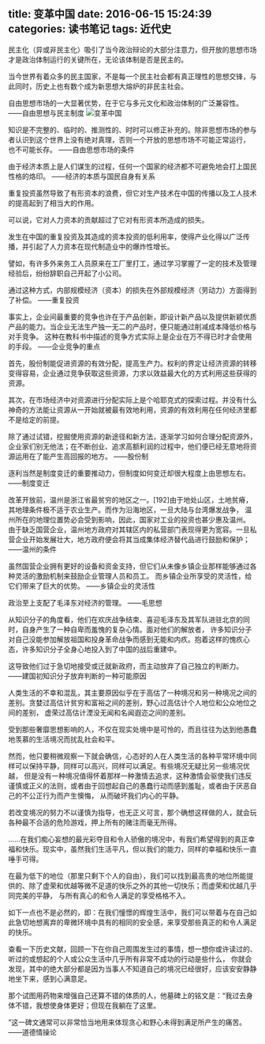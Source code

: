 title: 变革中国
date: 2016-06-15 15:24:39
categories: 读书笔记
tags: 近代史
---

民主化（异或非民主化）吸引了当今政治辩论的大部分注意力，但开放的思想市场才是政治体制运行的关键所在，无论该体制是否是民主的。

当今世界有着众多的民主国家，不是每一个民主社会都有真正理性的思想交锋，与此同时，历史上也有数个成为新思想大熔炉的非民主社会。

自由思想市场的一大显著优势，在于它与多元文化和政治体制的广泛兼容性。
                                                                                  ——自由思想与民主制度
![变革中国](https://img3.doubanio.com/lpic/s24524313.jpg)
<!--more-->

知识是不完整的、临时的、推测性的、时时可以修正补充的。除非思想市场的参与者认识到这个世界上没有绝对真理，否则一个开放的思想市场不可能正常运行，
也不可能长存。
                                                                                  ——自由思想市场的条件

由于经济本质上是人们谋生的过程，任何一个国家的经济都不可避免地会打上国民性格的烙印。
                                                                                  ——经济的本质与国民自身有关系

重复投资虽然导致了有形资本的浪费，但它对生产技术在中国的传播以及工人技术的提高起到了相当大的作用。

可以说，它对人力资本的贡献超过了它对有形资本所造成的损失。

发生在中国的重复投资及其造成的资本投资的低利用率，使得产业化得以广泛传播，并引起了人力资本在现代制造业中的爆炸性增长。

譬如，有许多外来务工人员原来在工厂里打工，通过学习掌握了一定的技术及管理经验后，纷纷辞职自己开起了小公司。

通过这种方式，内部规模经济（资本）的损失在外部规模经济（劳动力）方面得到了补偿。
                                                                                  ——重复投资

事实上，企业间最重要的竞争也许在于产品创新，即设计新产品以及提供新颖优质产品的能力。当企业无法生产独一无二的产品时，便只能通过削减成本降低价格与对手竞争。
这种在教科书中描述的竞争方式实际上是企业在万不得已时才会使用的手段。
                                                                                  ——企业竞争的重点

首先，股份制能促进资源的有效分配，提高生产力。权利的界定让经济资源的转移变得容易，企业通过竞争获取这些资源，力求以效益最大化的方式利用这些获得的资源。

其次，在市场经济中对资源进行分配实际上是个哈耶克式的探索过程。并没有什么神奇的方法能让资源从一开始就被最有效地利用，资源的有效利用在任何经济里都不是给定的前提。

除了通过试错，挖掘使用资源的新途径和新方法，逐渐学习如何合理分配资源外，企业家们别无他法；在不断创业、追求高额利润的过程中，他们便已经无意地将资源运用在了能产生高回报的地方。
                                                                                  ——股份制

逐利当然是制度变迁的重要推动力，但制度如何变迁却很大程度上由思想左右。
                                                                                  ——制度变迁

改革开放前，温州是浙江省最贫穷的地区之一。[192]由于地处山区，土地贫瘠，其地理条件极不适于农业生产。而作为沿海地区，一旦大陆与台湾爆发战争，
温州所在的地理位置势必会受到影响，因此，国家对工业的投资也甚少惠及温州。
由于缺乏国营企业，温州地方政府对其辖区内的私营部门表现得更为宽容。一旦私营企业开始发展壮大，地方政府便会将其当成集体经济替代品进行鼓励和保护；
                                                                                  ——温州的条件

虽然国营企业拥有更好的设备和资金支持，但它们从未像乡镇企业那样能够通过各种灵活的激励机制来鼓励企业管理人员和员工。
而乡镇企业所享受的灵活性，给它们带来了巨大的优势。
                                                                                  ——乡镇企业的灵活性

政治至上支配了毛泽东对经济的管理。
                                                                                  ——毛思想

从知识分子的角度看，他们在欢庆战争结束、喜迎毛泽东及其军队进驻北京的同时，自身产生了一种自卑而羞愧的复杂心情。面对他们的解放者，
许多知识分子对自己没能参加解放祖国和投身革命战争而感到无能和内疚。抱着这样的愧疚心态，许多知识分子全身心地投入到了中国的战后重建中。

这导致他们过于急切地接受或迁就新政府，而主动放弃了自己独立的判断力。
                                                                                  ——建国初知识分子放弃判断的一种可能原因

人类生活的不幸和混乱，其主要原因似乎在于高估了一种境况和另一种境况之间的差别。贪婪过高估计贫穷和富裕之间的差别，野心过高估计个人地位和公众地位之间的差别，
虚荣过高估计湮没无闻和名闻遐迩之间的差别。

受到那些奢靡思想影响的人，不仅在现实处境中是可怜的，而且往往为达到他愚蠢地羡慕的生活境况而扰乱社会和平。

然而，他只要稍微观察一下就会确信，心态好的人在人类生活的各种平常环境中同样可以保持平静，同样可以高兴，同样可以满足。有些境况无疑比另一些境况优越，
但是没有一种境况值得怀着那样一种激情去追求，这种激情会驱使我们违反谨慎或正义的法则，或者由于回想起自己的愚蠢行动而感到羞耻，或者由于厌恶自己的不公正行为而产生懊悔，
从而破坏我们内心的平静。

若改变境况的努力不以谨慎为指导，也无正义可言，那个确想这样做的人，就会玩各种最不合适的危险游戏，押上所有的赌注而毫无所得。

……在我们痴心妄想的最光彩夺目和令人骄傲的境况中，有我们希望得到的真正幸福和快乐。现实中，虽然我们生活平凡，但以我们的能力，同样的幸福和快乐一直唾手可得。

在最为低下的地位（那里只剩下个人的自由），我们可以找到最高贵的地位所能提供的、除了虚荣和优越等微不足道的快乐之外的其他一切快乐；而虚荣和优越几乎同完美的平静，
与所有真心的和令人满足的享受格格不入。

如下一点也不是必然的，即：在我们憧憬的辉煌生活中，我们可以带着与在自己如此急切地想离弃的卑微环境中具有的相同的安全感，来享受那些真正的和令人满足的快乐。

查看一下历史文献，回顾一下在你自己周围发生过的事情，想一想你或许读过的、听过的或想起的个人或公众生活中几乎所有非常不成功的行动是些什么，
你就会发现，其中的绝大部分都是因为当事人不知道自己的境况已经很好，应该安安静静地坐下来，感到心满意足。

那个试图用药物来增强自己还算不错的体质的人，他墓碑上的铭文是：“我过去身体不错，我想使身体更好；但现在我躺在了这里。

”这一碑文通常可以非常恰当地用来体现贪心和野心未得到满足所产生的痛苦。
                                                                                  ——道德情操论
